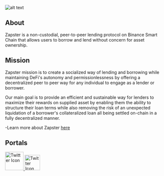 ![alt text](https://private-user-images.githubusercontent.com/174659741/353642116-871b16e9-e5c0-47dc-8e6e-bbc78cb7280c.png?jwt=eyJhbGciOiJIUzI1NiIsInR5cCI6IkpXVCJ9.eyJpc3MiOiJnaXRodWIuY29tIiwiYXVkIjoicmF3LmdpdGh1YnVzZXJjb250ZW50LmNvbSIsImtleSI6ImtleTUiLCJleHAiOjE3MjIzODE3NzgsIm5iZiI6MTcyMjM4MTQ3OCwicGF0aCI6Ii8xNzQ2NTk3NDEvMzUzNjQyMTE2LTg3MWIxNmU5LWU1YzAtNDdkYy04ZTZlLWJiYzc4Y2I3MjgwYy5wbmc_WC1BbXotQWxnb3JpdGhtPUFXUzQtSE1BQy1TSEEyNTYmWC1BbXotQ3JlZGVudGlhbD1BS0lBVkNPRFlMU0E1M1BRSzRaQSUyRjIwMjQwNzMwJTJGdXMtZWFzdC0xJTJGczMlMkZhd3M0X3JlcXVlc3QmWC1BbXotRGF0ZT0yMDI0MDczMFQyMzE3NThaJlgtQW16LUV4cGlyZXM9MzAwJlgtQW16LVNpZ25hdHVyZT0yNjVhZGYzODExOGMzMmMzY2UzNTdjZjEwNjIzYTE4NDA0M2JkNjM4NWYzNjcwNDIxZTZjY2UzNGY2YTk5ZjRhJlgtQW16LVNpZ25lZEhlYWRlcnM9aG9zdCZhY3Rvcl9pZD0wJmtleV9pZD0wJnJlcG9faWQ9MCJ9.z2HeNUnOpgC57cDvr5373ZTjUr668hJINR0RR7slQDg)
## About
Zapster is a non-custodial, peer-to-peer lending protocol on Binance Smart Chain that allows users to borrow and lend without concern for asset ownership.
## Mission
Zapster mission is to create a socialized way of lending and borrowing while maintaining DeFi's autonomy and permissionlessness by offering a decentralized peer to peer way for any individual to engage as a lender or borrower.

Our main goal is to provide an efficient and sustainable way for lenders to maximize their rewards on supplied asset by enabling them the ability to structure their loan terms while also removing the risk of an unexpected liquidation of a borrower's collateralized loan all being settled on-chain in a fully decentralized manner.

-Learn more about Zapster [here](https://zapster.gitbook.io)
## Portals
<a href="https://twitter.com/zapsterfinance">
  <img src="https://private-user-images.githubusercontent.com/174659741/353644864-1674d472-353b-45ae-aed4-83e1c27bd69e.svg?jwt=eyJhbGciOiJIUzI1NiIsInR5cCI6IkpXVCJ9.eyJpc3MiOiJnaXRodWIuY29tIiwiYXVkIjoicmF3LmdpdGh1YnVzZXJjb250ZW50LmNvbSIsImtleSI6ImtleTUiLCJleHAiOjE3MjIzODI5NDksIm5iZiI6MTcyMjM4MjY0OSwicGF0aCI6Ii8xNzQ2NTk3NDEvMzUzNjQ0ODY0LTE2NzRkNDcyLTM1M2ItNDVhZS1hZWQ0LTgzZTFjMjdiZDY5ZS5zdmc_WC1BbXotQWxnb3JpdGhtPUFXUzQtSE1BQy1TSEEyNTYmWC1BbXotQ3JlZGVudGlhbD1BS0lBVkNPRFlMU0E1M1BRSzRaQSUyRjIwMjQwNzMwJTJGdXMtZWFzdC0xJTJGczMlMkZhd3M0X3JlcXVlc3QmWC1BbXotRGF0ZT0yMDI0MDczMFQyMzM3MjlaJlgtQW16LUV4cGlyZXM9MzAwJlgtQW16LVNpZ25hdHVyZT1lZDJhNjk5ZDhlOTFiN2M5ZTMzMjNkYzZkYjE5MGI2ZjY4MmQ4MWM0ZjhjM2I4ZjRjZDg2NTNmN2YzZjAxYmQ3JlgtQW16LVNpZ25lZEhlYWRlcnM9aG9zdCZhY3Rvcl9pZD0wJmtleV9pZD0wJnJlcG9faWQ9MCJ9.zRtvdofZHTCl-YyflpEjZqYdG2tFwXjC4NuyiTCDbHY" alt="Twitter Icon" width="60"/>
</a> <a href="https://twitter.com">
  <img src="https://example.com/icon.png" alt="Twitter Icon" width="50"/>
</a>
